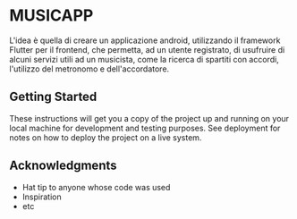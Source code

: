 # MUSICAPP

L'idea è quella di creare un applicazione android, utilizzando il framework Flutter per il frontend, che permetta, ad un utente registrato, di usufruire di alcuni servizi utili ad un musicista, come la ricerca di spartiti con accordi, l'utilizzo del metronomo e dell'accordatore.

## Getting Started

These instructions will get you a copy of the project up and running on your local machine for development and testing purposes. See deployment for notes on how to deploy the project on a live system.


## Acknowledgments

* Hat tip to anyone whose code was used
* Inspiration
* etc
